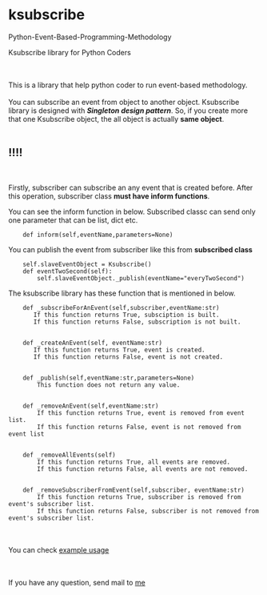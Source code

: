 # ksubscribe
Python-Event-Based-Programming-Methodology


Ksubscribe library for Python Coders

<br/><br/>
This is a library that help python coder to run event-based methodology.
<br/><br/>
You can subscribe an event from object to another object. Ksubscribe library is designed with _**Singleton design pattern**_. So, if you create more that one Ksubscribe object, the all object is actually **same object**.
<br/><br/>

## **!!!!**

<br/>

Firstly, subscriber can subscribe an any event that is created before.  After this operation, subscriber class **must have inform functions**. 

You can see the inform function in below. Subscribed classc can send only one parameter that can be list, dict etc.

```
    def inform(self,eventName,parameters=None)

```

You can publish the event from subscriber like this from **subscribed class** <br/>

```
    self.slaveEventObject = Ksubscribe()
    def eventTwoSecond(self):
        self.slaveEventObject._publish(eventName="everyTwoSecond")
```

The ksubscribe library has these function that is mentioned in below.

```
    def _subscribeForAnEvent(self,subscriber,eventName:str)
       If this function returns True, subsciption is built.
       If this function returns False, subscription is not built.


    def _createAnEvent(self, eventName:str)
       If this function returns True, event is created.
       If this function returns False, event is not created.


    def _publish(self,eventName:str,parameters=None)
        This function does not return any value.


    def _removeAnEvent(self,eventName:str)
        If this function returns True, event is removed from event list.
        If this function returns False, event is not removed from event list


    def _removeAllEvents(self)
        If this function returns True, all events are removed.
        If this function returns False, all events are not removed.
    

    def _removeSubscriberFromEvent(self,subscriber, eventName:str)
        If this function returns True, subscriber is removed from event's subscriber list.
        If this function returns False, subscriber is not removed from event's subscriber list.
```

<br/><br/>
You can check [example usage](https://github.com/bossman48/ksubscribe-example-usage#in-this-example-usage-of-ksubscribe-we-have-master-and-slave-class)

<br/><br/>
If you have any question, send mail to [me](kuzucu48@gmail.com)



